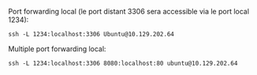 Port forwarding local (le port distant 3306 sera accessible via le port local 1234):

```shell-session
ssh -L 1234:localhost:3306 Ubuntu@10.129.202.64
```

Multiple port forwarding local:

```shell-session
ssh -L 1234:localhost:3306 8080:localhost:80 ubuntu@10.129.202.64
```
